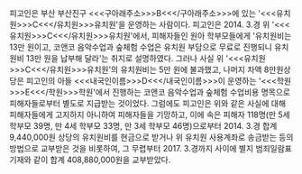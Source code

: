 피고인은 부산 부산진구 <<<구아래주소>>>B<<</구아래주소>>>에 있는 '<<<유치원>>>C<<</유치원>>>유치원'을 운영하는 사람이다.
피고인은 2014. 3.경 위 '<<<유치원>>>C<<</유치원>>>유치원'에서, 피해자들인 원아 학부모들에게 '유치원비는 13만 원이고, 코앤코 음악수업과 숲체험 수업은 유치원 부담으로 무료로 진행되니 유치원비 13만 원을 납부해 달라'는 취지로 설명하였다.
그러나 사실 위 '<<<유치원>>>C<<</유치원>>>유치원'의 유치원비는 5만 원에 불과했고, 나머지 차액 8만원상당은 피고인의 아들 <<<내국인이름>>>D<<</내국인이름>>>이 운영하는 '<<<학원>>>E<<</학원>>>학원'에서 진행하는 코앤코 음악수업과 숲체험 수업비용 명목으로 피해자들로부터 별도로 지급받는 것이었다.
그럼에도 피고인은 위와 같은 사실에 대해 피해자들에게 고지하지 아니하여 피해자들을 기망하고, 이에 속은 피해자 118명(만 5세 학부모 39명, 만 4세 학부모 33명, 만 3세 학부모 46명)으로부터 2014. 3.경 합계 9,440,000원 상당의 유치원비를 현금으로 받거나 위 유치원 사용계좌로 송금받는 등의 방법으로 교부받은 것을 비롯하여, 그 무렵부터 2017. 3.경까지 사이에 별지 범죄일람표 기재와 같이 합계 408,880,000원을 교부받았다.